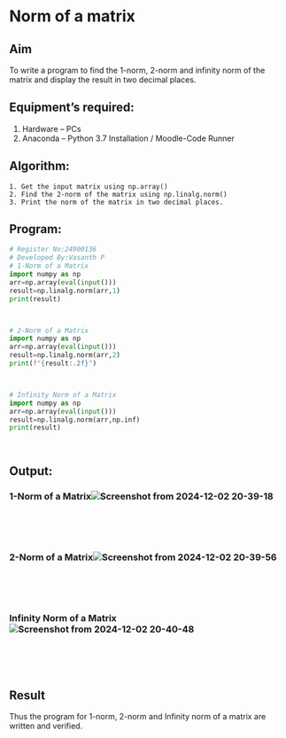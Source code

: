 # Norm of a matrix
## Aim
To write a program to find the 1-norm, 2-norm and infinity norm of the matrix and display the result in two decimal places.
## Equipment’s required:
1.	Hardware – PCs
2.	Anaconda – Python 3.7 Installation / Moodle-Code Runner
## Algorithm:
	1. Get the input matrix using np.array()   
    2. Find the 2-norm of the matrix using np.linalg.norm()
	3. Print the norm of the matrix in two decimal places.
## Program:
```Python
# Register No:24900136
# Developed By:Vasanth P
# 1-Norm of a Matrix
import numpy as np
arr=np.array(eval(input()))
result=np.linalg.norm(arr,1)
print(result)



# 2-Norm of a Matrix
import numpy as np
arr=np.array(eval(input()))
result=np.linalg.norm(arr,2)
print(f"{result:.2f}")



# Infinity Norm of a Matrix
import numpy as np
arr=np.array(eval(input()))
result=np.linalg.norm(arr,np.inf)
print(result)




```
## Output:
### 1-Norm of a Matrix![Screenshot from 2024-12-02 20-39-18](https://github.com/user-attachments/assets/acbaf96c-47e2-4cca-9e10-dbf876f3b4d5)

<br>
<br>
<br>

### 2-Norm of a Matrix![Screenshot from 2024-12-02 20-39-56](https://github.com/user-attachments/assets/f981b317-ae61-4147-8d1e-9900bb2a9f9e)

<br>
<br>
<br>

### Infinity Norm of a Matrix![Screenshot from 2024-12-02 20-40-48](https://github.com/user-attachments/assets/05089697-ed7a-46a1-b76a-52fcae345b2f)

<br>
<br>
<br>

## Result
Thus the program for 1-norm, 2-norm and Infinity norm of a matrix are written and verified.
